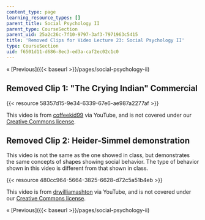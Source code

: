 ```yaml
---
content_type: page
learning_resource_types: []
parent_title: Social Psychology II
parent_type: CourseSection
parent_uid: 25a2c26c-7f10-9797-3af3-7971963c5415
title: 'Removed Clips for Video Lecture 23: Social Psychology II'
type: CourseSection
uid: f6501d11-d686-8ec3-ed3a-caf2ec02c1c0
---
```


« [Previous]({{< baseurl >}}/pages/social-psychology-ii)

Removed Clip 1: "The Crying Indian" Commercial
----------------------------------------------

{{< resource 58357d15-9e34-6339-67e6-ae987a2277af >}}

This video is from [coffeekid99](http://www.youtube.com/user/coffeekid99) via YouTube, and is not covered under our [Creative Commons license](/terms/#cc).

Removed Clip 2: Heider-Simmel demonstration
-------------------------------------------

This video is not the same as the one showed in class, but demonstrates the same concepts of shapes showing social behavior. The type of behavior shown in this video is different from that shown in class.

{{< resource 480cc964-5664-3825-6628-d72c5a51b4eb >}}

This video is from [drwilliamashton](https://www.youtube.com/user/drwilliamashton) via YouTube, and is not covered under our [Creative Commons license](/terms/#cc).

« [Previous]({{< baseurl >}}/pages/social-psychology-ii)